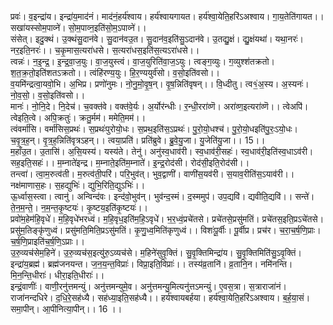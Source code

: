 

  
प्रवः॑। व॒इन्द्रा॑य। इन्द्रा॑य॒माद॑नं। माद॑नं॒हर्य॑श्वाय। हर्य॑श्वायगायत। हर्य॑श्वा॒येति॒हरि॑ऽअश्वाय। गा॒य॒तेति॑गायत।। सखा॑यस्सोम॒पाव्ने॑। सो॒म॒पाव्न॒इति॑सो॒म॒ऽपाव्ने॑।।  
संसेत्। इदु॒क्थं। उ॒क्थंसु॒दान॑वे। सु॒दान॑वउ॒त। सु॒दान॑व॒इति॑सु॒ऽदान॑वे। उ॒तद्यु॒क्षं। द्यु॒क्षंयथा॑। यथा॒नरः॑। नर॒इति॒नरः॑।। च॒कृ॒मास॒त्यरा॑धसे। स॒त्यरा॑धस॒इति॑स॒त्यऽरा॑धसे।।  
त्वन्नः॑। न॒इ॒न्द्र॒। इ॒न्द्र॒वा॒ज॒युः। वा॒ज॒युस्त्वं। वा॒ज॒युरिति॑वा॒ज॒ऽयुः। त्वङ्ग॒व्युः। ग॒व्युश्श॑तक्रतो। श॒त॒क्र॒तो॒इति॑शतऽक्रतो।। त्वंहि॑रण्य॒युः। हि॒र॒ण्ययुर्व॑सो। व॒सो॒इति॑वसो।।  
व॒यमि॑न्द्रत्वा॒यवो॒भि। अ॒भिप्र। प्रणो॑नुमः। नो॒नु॒मो॒वृ॒ष॒न्। वृ॒ष॒न्निति॑वृषन्।। वि॒ध्दीतु। त्व१॒॑अ॒स्य। अ॒स्यनः॑। नो॒व॒सो॒। व॒सो॒इति॑वसो।।  
मानः॑। नो॒नि॒दे। नि॒देच॑। च॒वक्त॑वे। वक्त॑वे॒र्यः। अ॒र्योर॑न्धीः। र॒न्धी॒ररा॑व्णॆ। अरा॑व्ण॒इत्यरा॑व्णॆ।। त्वेअपि॑। त्वेइति॒त्वे। अपि॒क्रतुः॑। क्रतु॒र्मम॑। ममेति॒मम॑।।  
त्वंवर्मा॑सि। वर्मा॑सिस॒प्रथः॑। स॒प्रथः॑पुरोयो॒धः। स॒प्रथ॒इति॑स॒ऽप्रथः॑। पु॒रो॒यो॒धश्च॑। पु॒रो॒यो॒धइति॑पु॒रः॒ऽयो॒धः। च॒वृ॒त्र॒ह॒न्। वृ॒त्र॒ह॒न्निति॑वृत्रऽहन्।। त्वया॒प्रति॑। प्रति॑ब्रुवे। ब्रु॒वे॒यु॒जा। यु॒जेति॑यु॒जा।। 15।।  
म॒हाँउ॒त। उ॒तासि॑। अ॒सि॒यस्य॑। यस्य॑ते। तेनु॑। अनु॑स्व॒धाव॑री। स्व॒धाव॑री॒सहः॑। स्व॒धाव॑री॒इति॑स्व॒धाऽव॑री। सह॒इति॒सहः॑।। म॒म्नाते॑इन्द्र। म॒म्नाते॒इति॑म॒म्नाते॑। इ॒न्द्र॒रोद॑सी। रोद॑सी॒इति॒रोद॑सी।।  
तन्त्वा॑। त्वा॒म॒रुत्व॑ती। म॒रुत्व॑ती॒परि॑। परि॒भुव॑त्। भुव॒द्वाणी॑। वाणी॑स॒यव॑री। स॒याव॒रीति॑स॒ऽयाव॑री।। नक्ष॑माणास॒हः। स॒हद्युभिः॑। द्युभि॒रिति॒द्युऽभिः॑।।  
ऊ॒र्ध्वास॒स्त्वा। त्वानु॑। अन्विन्द॑वः। इन्द॑वो॒भुव॑न्। भुव॑न्द॒स्मं। द॒स्ममुप॑। उप॒द्यवि॑। द्यवीति॒द्यवि॑।। सन्ते॑। ते॒न॒म॒न्ते॒। न॒म॒न्त॒कृ॒ष्टयः॑। कृ॒ष्टय॒इति॑कृ॒ष्टयः॑।।  
प्रवो॑म॒हेम॑हि॒वृधे॑। म॒हि॒वृधे॑भरध्वं। म॒हि॒वृध॒इति॑म॒हि॒ऽवृधे॑। भ॒र॒ध्वं॒प्रचे॑तसे। प्रचे॑तसे॒प्रसु॑मतिं। प्रचे॑तस॒इति॒प्रऽचे॑तसे। प्रसु॑म॒तिङ्कृ॑णुध्वं। प्रसु॑मति॒मिति॒प्रऽसु॑मतिं। कृ॒णु॒ध्व॒मिति॑कृणुध्वं।। विशः॑पू॒र्वीः। पू॒र्वीप्र। प्रच॑र। च॒रा॒च॒र्ष॒णि॒प्राः। च॒र्ष॒णि॒प्राइति॑च॒र्ष॒णि॒ऽप्राः।।  
उ॒रु॒व्यच॑सेम॒हिने॑। उ॒रु॒व्यच॑स॒इत्यु॑रु॒ऽव्यच॑से। म॒हिने॑सुवृ॒क्तिं। सु॒वृ॒क्तिमिन्द्रा॑य। सु॒वृ॒क्तिमिति॑सु॒ऽवृ॒क्तिं। इन्द्रा॑य॒ब्रह्म॑। ब्रह्म॑जनयन्त। ज॒न॒य॒न्त॒विप्राः॑। विप्रा॒इति॒विप्राः॑।। तस्य॑व्र॒तानि॑। व्र॒तानि॒न। नमि॑नन्ति। मि॒न॒न्ति॒धीराः॑। धीरा॒इति॒धीराः॑।।  
इन्द्रं॒वाणीः॑। वाणी॒रनु॑त्तमन्युं। अनु॑त्तमन्युमे॒व। अनु॑त्तमन्यु॒मित्यनु॑त्तऽमन्युं। ए॒वस॒त्रा। स॒त्राराजा॑नं। राजा॑नन्दधिरे। द॒धि॒रे॒सह॑ध्यै। सह॑ध्या॒इति॒सह॑ध्यै।। हर्य॑श्वायबर्हया। हर्य॑श्वा॒येति॒हरि॑ऽअश्वाय। ब॒र्ह॒या॒सं। समा॒पीन्। आ॒पीनित्या॒पीन्।। 16 ।।  
